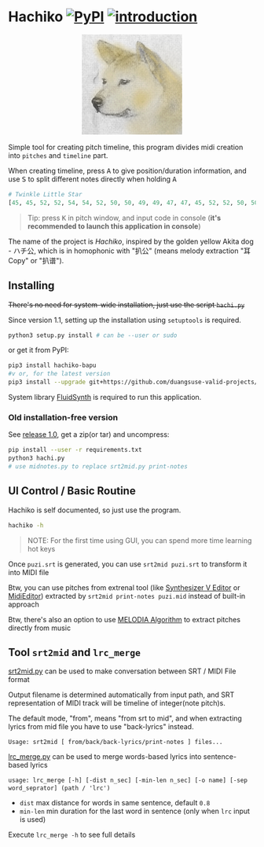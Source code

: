 # Hachiko [![PyPI](https://img.shields.io/pypi/v/hachiko-bapu?style=flat-square)](https://pypi.org/project/hachiko-bapu/) [![introduction](https://img.shields.io/badge/introduction-wiki-blue?style=flat-square)](https://github.com/duangsuse-valid-projects/Hachiko/wiki)

<div align="center">
<img alt="Hachiko" src="Hachiko.png"></img>
</div>

Simple tool for creating pitch timeline, this program divides midi creation into `pitches` and `timeline` part.

When creating timeline, press <kbd>A</kbd> to give position/duration information, and use <kbd>S</kbd> to split different notes directly when holding <kbd>A</kbd>

```python
# Twinkle Little Star
[45, 45, 52, 52, 54, 54, 52, 50, 50, 49, 49, 47, 47, 45, 52, 52, 50, 50, 49, 49, 47, 52, 52, 50, 50, 49, 49, 47, 45, 45, 52, 52, 54, 54, 52, 50, 50, 49, 49, 47, 47, 45]
```

> Tip: press <kbd>K</kbd> in pitch window, and input code in console (__it's recommended to launch this application in console__)

The name of the project is *Hachiko*, inspired by the golden yellow Akita dog - ハチ公, which is in homophonic with "扒公" (means melody extraction "耳 Copy" or "扒谱").

## Installing

~~There's no need for system-wide installation, just use the script `hachi.py`~~

Since version 1.1, setting up the installation using `setuptools` is required.

```bash
python3 setup.py install # can be --user or sudo
```

or get it from PyPI:

```bash
pip3 install hachiko-bapu
#v or, for the latest version
pip3 install --upgrade git+https://github.com/duangsuse-valid-projects/Hachiko
```

System library [FluidSynth](https://github.com/FluidSynth/fluidsynth) is required to run this application.

### Old installation-free version

See [release 1.0](https://github.com/duangsuse-valid-projects/Hachiko/releases/tag/v1.0), get a zip(or tar) and uncompress:

```bash
pip install --user -r requirements.txt
python3 hachi.py
# use midnotes.py to replace srt2mid.py print-notes
```

## UI Control / Basic Routine

Hachiko is self documented, so just use the program.

```bash
hachiko -h
```

> NOTE: For the first time using GUI, you can spend more time learning hot keys

Once `puzi.srt` is generated, you can use `srt2mid puzi.srt` to transform it into MIDI file

Btw, you can use pitches from extrenal tool (like [Synthesizer V Editor](https://synthesizerv.com/)  or [MidiEditor](https://www.midieditor.org/)) extracted by `srt2mid print-notes puzi.mid` instead of built-in approach

Btw, there's also an option to use [MELODIA Algorithm](https://github.com/duangsuse-valid-projects/audio_to_midi_melodia) to extract pitches directly from music

## Tool `srt2mid` and `lrc_merge`

[srt2mid.py](hachiko/cli_tools/srt2mid.py) can be used to make conversation between SRT / MIDI File format

Output filename is determined automatically from input path, and SRT representation of MIDI track will be timeline of integer(note pitch)s.

The default mode, "from", means "from srt to mid", and when extracting lyrics from mid file you have to use "back-lyrics" instead.

```plain
Usage: srt2mid [ from/back/back-lyrics/print-notes ] files...
```

[lrc_merge.py](hachiko/cli_tools/lrc_merge.py) can be used to merge words-based lyrics into sentence-based lyrics

```plain
usage: lrc_merge [-h] [-dist n_sec] [-min-len n_sec] [-o name] [-sep word_seprator] (path / 'lrc')
```

+ `dist` max distance for words in same sentence, default `0.8`
+ `min-len` min duration for the last word in sentence (only when `lrc` input is used)

Execute `lrc_merge -h` to see full details

